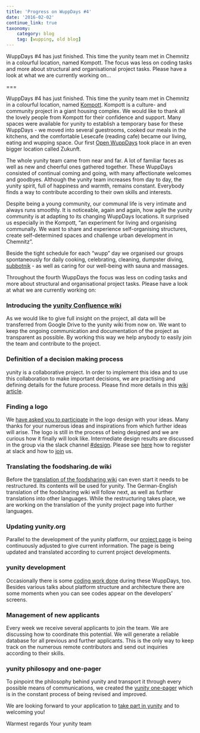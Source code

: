 ```yaml
---
title: 'Progress on WuppDays #4'
date: '2016-02-02'
continue_link: true
taxonomy:
    category: blog
    tag: [wupping, old blog]
---
```

    

WuppDays #4 has just finished. This time the yunity team met in Chemnitz in a colourful location, named Kompott. The focus was less on coding tasks and more about structural and organisational project tasks. Please have a look at what we are currently working on...

===

WuppDays #4 has just finished. This time the yunity team met in Chemnitz in a colourful location, named [Kompott](http://kompott.cc/). Kompott is a culture- and community project in a giant housing complex. We would like to thank all the lovely people from Kompott for their confidence and support. Many spaces were available for yunity to establish a temporary base for these WuppDays - we moved into several guestrooms, cooked our meals in the kitchens, and the comfortable Lesecafe (reading cafe) became our living, eating and wupping space. Our first [Open WuppDays](/blog/post/impressions-openwuppdays-1) took place in an even bigger location called Zukunft.

The whole yunity team came from near and far. A lot of familiar faces as well as new and cheerful ones gathered together. These WuppDays consisted of continual coming and going, with many affectionate welcomes and goodbyes. Although the yunity team increases from day to day, the yunity spirit, full of happiness and warmth, remains constant. Everybody finds a way to contribute according to their own skills and interests.

Despite being a young community, our communal life is very intimate and always runs smoothly. It is noticeable, again and again, how agile the yunity community is at adapting to its changing WuppDays locations. It surprised us especially in the Kompott, “an experiment for living and organising communally. We want to share and experience self-organising structures, create self-determined spaces and challenge urban development in Chemnitz”. 

Beside the tight schedule for each “wupp” day we organised our groups spontaneously for daily cooking, celebrating, cleaning, dumpster diving, [subbotnik](https://en.wikipedia.org/wiki/Subbotnik) - as well as caring for our well-being with sauna and massages.

Throughout the fourth WuppDays the focus was less on coding tasks and more about structural and organisational project tasks. Please have a look at what we are currently working on:

### Introducing the [yunity Confluence wiki](https://yunity.atlassian.net/wiki/)

As we would like to give full insight on the project, all data will be transferred from Google Drive to the yunity wiki from now on. We want to keep the ongoing communication and documentation of the project as transparent as possible. By working this way we help anybody to easily join the team and contribute to the project.

### Definition of a decision making process

yunity is a collaborative project. In order to implement this idea and to use this collaboration to make important decisions, we are practising and defining details for the future process. Please find more details in this [wiki article](https://yunity.atlassian.net/wiki/display/YUN/Decision+making).

### Finding a logo

We [have asked you to participate](/blog/post/lookin-logo) in the logo design with your ideas. Many thanks for your numerous ideas and inspirations from which further ideas will arise. The logo is still in the process of being designed and we are curious how it finally will look like. Intermediate design results are discussed in the group via the slack channel [#design](https://yunity.slack.com/messages/design/). Please see [here](https://yunity.atlassian.net/wiki/display/YUN/3.+Get+involved) how to register at slack and how to [join](/join-the-team) us.

### Translating the foodsharing.de wiki

Before the [translation of the foodsharing wiki](https://yunity.atlassian.net/wiki/display/YUN/Foodsharing+Wiki+Translation) can even start it needs to be restructured. Its contents will be used for yunity. The German-English translation of the foodsharing wiki will follow next, as well as further translations into other languages. While the restructuring takes place, we are working on the translation of the yunity project page into further languages.

### Updating yunity.org

Parallel to the development of the yunity platform, our [project page](https://project.yunity.org) is being continuously adjusted to give current information. The page is being updated and translated according to current project developments.

### yunity development

Occasionally there is some [coding work done](https://yunity.atlassian.net/wiki/display/YUN/Development+Team) during these WuppDays, too. Besides various talks about platform structure and architecture there are some moments when you can see codes appear on the developers’ screens.

### Management of new applicants

Every week we receive several applicants to join the team. We are discussing how to coordinate this potential. We will generate a reliable database for all previous and further applicants. This is the only way to keep track on the numerous remote contributors and send out inquiries according to their skills.

### yunity philosopy and one-pager

To pinpoint the philosophy behind yunity and transport it through every possible means of communications, we created the [yunity one-pager](https://project.yunity.org/yunity) which is in the constant process of being revised and improved.


We are looking forward to your application to [take part in yunity](/join-the-team) and to welcoming you!

Warmest regards
Your yunity team